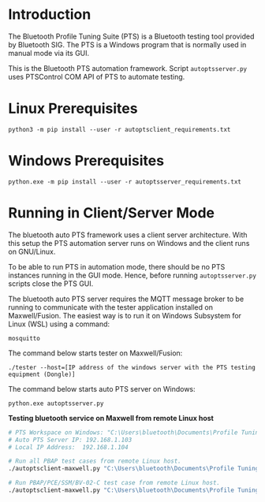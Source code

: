 # Introduction

The Bluetooth Profile Tuning Suite (PTS) is a Bluetooth testing tool provided by Bluetooth SIG. The PTS is a Windows program that is normally used in manual mode via its GUI.

This is the Bluetooth PTS automation framework. Script ```autoptsserver.py``` uses PTSControl COM API of PTS to automate testing.

# Linux Prerequisites

    python3 -m pip install --user -r autoptsclient_requirements.txt

# Windows Prerequisites

    python.exe -m pip install --user -r autoptsserver_requirements.txt

# Running in Client/Server Mode

The bluetooth auto PTS framework uses a client server architecture.
With this setup the PTS automation server runs on Windows and the client runs on GNU/Linux.

To be able to run PTS in automation mode, there should be no PTS instances running in the GUI mode. Hence, before running ```autoptsserver.py``` scripts close the PTS GUI.

The bluetooth auto PTS server requires the MQTT message broker to be running to communicate
with the tester application installed on Maxwell/Fusion. The easiest way is to run it on Windows Subsystem for Linux (WSL) using a command:

    mosquitto

The command below starts tester on Maxwell/Fusion:

    ./tester --host=[IP address of the windows server with the PTS testing equipment (Dongle)]

The command below starts auto PTS server on Windows:

    python.exe autoptsserver.py

**Testing bluetooth service on Maxwell from remote Linux host**

```bash
# PTS Workspace on Windows: "C:\Users\bluetooth\Documents\Profile Tuning Suite\Maxwell\Maxwell.pqw6"
# Auto PTS Server IP: 192.168.1.103
# Local IP Address:  192.168.1.104

# Run all PBAP test cases from remote Linux host.
./autoptsclient-maxwell.py "C:\Users\bluetooth\Documents\Profile Tuning Suite\Maxwell\Maxwell.pqw6" -i 192.168.1.103 -l 192.168.1.104 -c PBAP

# Run PBAP/PCE/SSM/BV-02-C test case from remote Linux host.
./autoptsclient-maxwell.py "C:\Users\bluetooth\Documents\Profile Tuning Suite\Maxwell\Maxwell.pqw6" -i 192.168.1.103 -l 192.168.1.104 -c PBAP/PCE/SSM/BV-02-C
```
